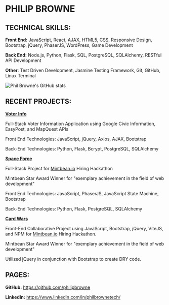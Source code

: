# PHILIP BROWNE

## TECHNICAL SKILLS:

**Front End:** JavaScript, React, AJAX, HTML5, CSS, Responsive Design, Bootstrap, jQuery, PhaserJS, WordPress, Game Development

**Back End:** Node.js, Python, Flask, SQL, PostgreSQL, SQLAlchemy, RESTful API Development

**Other**: Test Driven Development, Jasmine Testing Framework, Git, GitHub, Linux Terminal

![Phil Browne's GitHub stats](https://github-readme-stats.vercel.app/api?username=philipbrowne&show_icons=true&theme=tokyonight)

## RECENT PROJECTS:

**[Voter Info](https://www.voter-info.org)**

Full-Stack Voter Information Application using Google Civic Information, EasyPost, and MapQuest APIs

Front End Technologies: JavaScript, jQuery, Axios, AJAX, Bootstrap

Back-End Technologies: Python, Flask, Bcrypt, PostgreSQL, SQLAlchemy

**[Space Force](https://space-force-game.netlify.app/)**

Full-Stack Project for [Mintbean.io](https://mintbean.io/) Hiring Hackathon

Mintbean Star Award Winner for "exemplary achievement in the field of web development"

Front End Technologies: JavaScript, PhaserJS, JavaScript State Machine, Bootstrap

Back-End Technologies: Python, Flask, PostgreSQL, SQLAlchemy

**[Card Wars](https://card-wars.netlify.app/)**

Front-End Collaborative Project using JavaScript, Bootstrap, jQuery, ViteJS, and NPM for [Mintbean.io](https://mintbean.io/) Hiring Hackathon.

Mintbean Star Award Winner for "exemplary achievement in the field of web development"

Utilized jQuery in conjunction with Bootstrap to create DRY code.

## PAGES:

**GitHub:** https://github.com/philipbrowne

**LinkedIn:** https://www.linkedin.com/in/philbrownetech/


